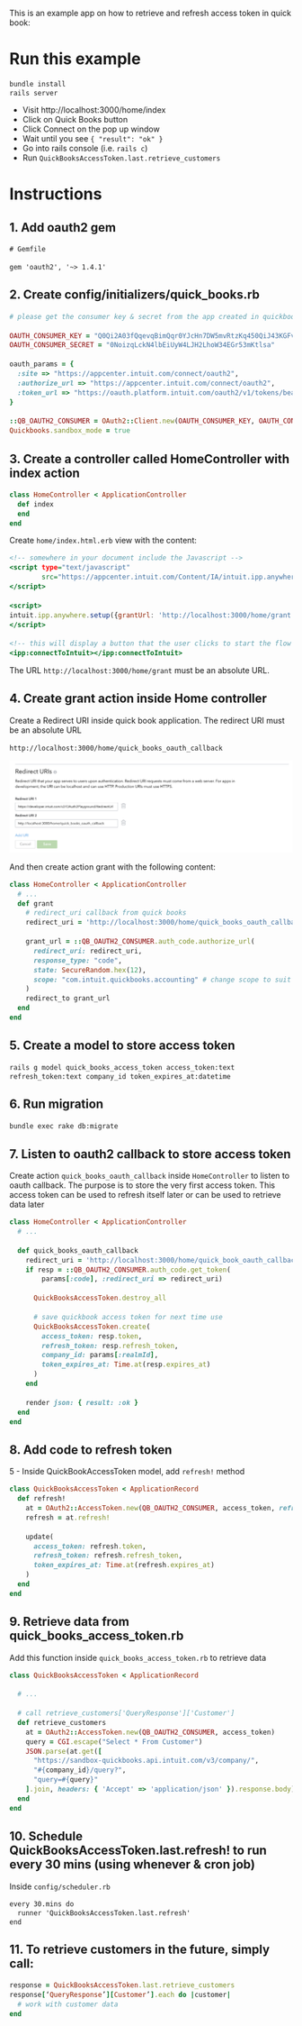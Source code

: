 This is an example app on how to retrieve and refresh access token in quick book:

# Run this example

```
bundle install
rails server
```

- Visit http://localhost:3000/home/index
- Click on Quick Books button
- Click Connect on the pop up window
- Wait until you see `{ "result": "ok" }`
- Go into rails console (i.e. `rails c`)
- Run `QuickBooksAccessToken.last.retrieve_customers`

# Instructions

## 1. Add oauth2 gem

```
# Gemfile

gem 'oauth2', '~> 1.4.1'
```

## 2. Create config/initializers/quick_books.rb

```rb
# please get the consumer key & secret from the app created in quickbooks

OAUTH_CONSUMER_KEY = "Q0Qi2A03fQqevqBimQqr0YJcHn7DW5mvRtzKq450QiJ43KGFvh"
OAUTH_CONSUMER_SECRET = "0NoizqLckN4lbEiUyW4LJH2LhoW34EGr53mKtlsa"

oauth_params = {
  :site => "https://appcenter.intuit.com/connect/oauth2",
  :authorize_url => "https://appcenter.intuit.com/connect/oauth2",
  :token_url => "https://oauth.platform.intuit.com/oauth2/v1/tokens/bearer"
}

::QB_OAUTH2_CONSUMER = OAuth2::Client.new(OAUTH_CONSUMER_KEY, OAUTH_CONSUMER_SECRET, oauth_params)
Quickbooks.sandbox_mode = true
```

## 3. Create a controller called HomeController with index action

```rb
class HomeController < ApplicationController
  def index
  end
end
```

Create ``home/index.html.erb`` view with the content:

```html.erb
<!-- somewhere in your document include the Javascript -->
<script type="text/javascript"
        src="https://appcenter.intuit.com/Content/IA/intuit.ipp.anywhere.js">
</script>

<script>
intuit.ipp.anywhere.setup({grantUrl: 'http://localhost:3000/home/grant'});
</script>

<!-- this will display a button that the user clicks to start the flow -->
<ipp:connectToIntuit></ipp:connectToIntuit>
```

The URL `http://localhost:3000/home/grant` must be an absolute URL.

## 4. Create grant action inside Home controller

Create a Redirect URI inside quick book application. The redirect URI must be an absolute URL

``http://localhost:3000/home/quick_books_oauth_callback``

<img src='https://raw.githubusercontent.com/jameshuynh/quick_books_ruby_example/master/public/screenshot1.png' />

And then create action grant with the following content:

```rb
class HomeController < ApplicationController
  # ...
  def grant
    # redirect_uri callback from quick books
    redirect_uri = 'http://localhost:3000/home/quick_books_oauth_callback'

    grant_url = ::QB_OAUTH2_CONSUMER.auth_code.authorize_url(
      redirect_uri: redirect_uri,
      response_type: "code",
      state: SecureRandom.hex(12),
      scope: "com.intuit.quickbooks.accounting" # change scope to suit your need
    )
    redirect_to grant_url
  end
end
```

## 5. Create a model to store access token

```
rails g model quick_books_access_token access_token:text refresh_token:text company_id token_expires_at:datetime
```

## 6. Run migration

```bash
bundle exec rake db:migrate
```

## 7. Listen to oauth2 callback to store access token

Create action `quick_books_oauth_callback` inside `HomeController` to listen to oauth callback. The purpose is to store the very first access token. This access token can be used to refresh itself later or can be used to retrieve data later

```rb
class HomeController < ApplicationController
  # ...

  def quick_books_oauth_callback
    redirect_uri = 'http://localhost:3000/home/quick_book_oauth_callback'
    if resp = ::QB_OAUTH2_CONSUMER.auth_code.get_token(
        params[:code], :redirect_uri => redirect_uri)

      QuickBooksAccessToken.destroy_all

      # save quickbook access token for next time use
      QuickBooksAccessToken.create(
        access_token: resp.token,
        refresh_token: resp.refresh_token,
        company_id: params[:realmId],
        token_expires_at: Time.at(resp.expires_at)
      )
    end

    render json: { result: :ok }
  end
end
```

## 8. Add code to refresh token

5 - Inside QuickBookAccessToken model, add `refresh!` method

```rb
class QuickBooksAccessToken < ApplicationRecord
  def refresh!
    at = OAuth2::AccessToken.new(QB_OAUTH2_CONSUMER, access_token, refresh_token: refresh_token)
    refresh = at.refresh!

    update(
      access_token: refresh.token,
      refresh_token: refresh.refresh_token,
      token_expires_at: Time.at(refresh.expires_at)
    )
  end
end
```

## 9. Retrieve data from quick_books_access_token.rb

Add this function inside ``quick_books_access_token.rb`` to retrieve data

```rb
class QuickBooksAccessToken < ApplicationRecord
  
  # ...
  
  # call retrieve_customers['QueryResponse']['Customer']
  def retrieve_customers
    at = OAuth2::AccessToken.new(QB_OAUTH2_CONSUMER, access_token)
    query = CGI.escape("Select * From Customer")
    JSON.parse(at.get([
      "https://sandbox-quickbooks.api.intuit.com/v3/company/",
      "#{company_id}/query?",
      "query=#{query}"
    ].join, headers: { 'Accept' => 'application/json' }).response.body)
  end
end
```

## 10. Schedule QuickBooksAccessToken.last.refresh! to run every 30 mins (using whenever & cron job)

Inside `config/scheduler.rb`

```
every 30.mins do
  runner 'QuickBooksAccessToken.last.refresh'
end

```

## 11. To retrieve customers in the future, simply call:

```rb
response = QuickBooksAccessToken.last.retrieve_customers
response[‘QueryResponse’][Customer’].each do |customer|
  # work with customer data
end
```
